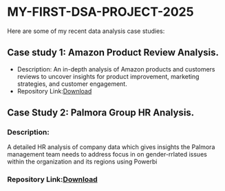 # MY-FIRST-DSA-PROJECT-2025
Here are some of my recent data analysis case studies: 

## Case study 1: Amazon Product Review Analysis.
- Description: 
An in-depth analysis of Amazon products and customers reviews to uncover insights for product improvement, marketing strategies, and customer engagement.
- Repository Link:[Download](https://github.com/Hikmat21/Amazon-Products-Review) 
## Case Study 2: Palmora Group HR Analysis.
### Description:
A detailed HR analysis of company data which gives insights the Palmora management team needs to address focus in on gender-rrlated issues within the organization and its regions using Powerbi
### Repository Link:[Download](https://github.com/Hikmat21/PALMORA-GROUP-HR-ANALYSIS)




